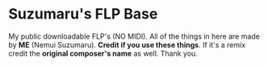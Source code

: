 # Suzumaru's FLP Base
My public downloadable FLP's (NO MIDI).
All of the things in here are made by **ME** (Nemui Suzumaru).
**Credit if you use these things**.
If it's a remix credit the **original composer's name** as well.
Thank you.
